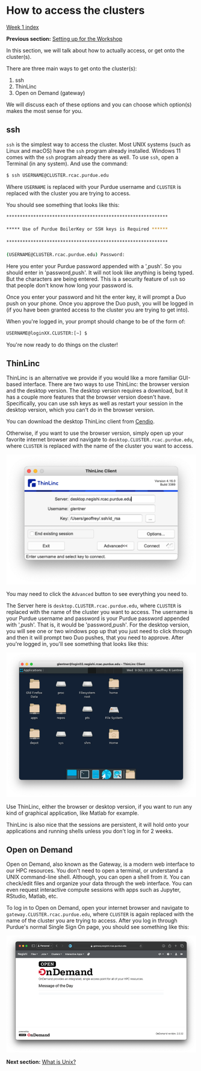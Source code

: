 # How to access the clusters
[Week 1 index](week1.md)

**Previous section:** [Setting up for the Workshop](terminal.md)

In this section, we will talk about how to actually access, or get onto the cluster(s).

There are three main ways to get onto the cluster(s):
1. ssh
2. ThinLinc
3. Open on Demand (gateway)

We will discuss each of these options and you can choose which option(s) makes the most sense for you.

## ssh
`ssh` is the simplest way to access the cluster. Most UNIX systems (such as Linux and macOS) have the `ssh` program already installed. Windows 11 comes with the `ssh` program already there as well. To use `ssh`, open a Terminal (in any system). And use the command:
```bash
$ ssh USERNAME@CLUSTER.rcac.purdue.edu
```
Where `USERNAME` is replaced with your Purdue username and `CLUSTER` is replaced with the cluster you are trying to access.

You should see something that looks like this:
```bash
************************************************************

***** Use of Purdue BoilerKey or SSH keys is Required ******

************************************************************

(USERNAME@CLUSTER.rcac.purdue.edu) Password:
```
Here you enter your Purdue password appended with a ',push'. So you should enter in 'password,push'. It will not look like anything is being typed. But the characters are being entered. This is a security feature of `ssh` so that people don't know how long your password is.

Once you enter your password and hit the enter key, it will prompt a Duo push on your phone. Once you approve the Duo push, you will be logged in (if you have been granted access to the cluster you are trying to get into).

When you're logged in, your prompt should change to be of the form of:
```bash
USERNAME@loginXX.CLUSTER:[~] $
```
You're now ready to do things on the cluster!

## ThinLinc
ThinLinc is an alternative we provide if you would like a more familiar GUI-based interface. There are two ways to use ThinLinc: the browser version and the desktop version. The desktop version requires a download, but it has a couple more features that the browser version doesn't have. Specifically, you can use ssh keys as well as restart your session in the desktop version, which you can't do in the browser version.

You can download the desktop ThinLinc client from [Cendio](https://www.cendio.com/thinlinc/download/).

Otherwise, if you want to use the browser version, simply open up your favorite internet browser and navigate to `desktop.CLUSTER.rcac.purdue.edu`, where `CLUSTER` is replaced with the name of the cluster you want to access.

![Image showing the ThinLinc login portal](../_static/TL_login.png)

You may need to click the `Advanced` button to see everything you need to.

The Server here is `desktop.CLUSTER.rcac.purdue.edu`, where `CLUSTER` is replaced with the name of the cluster you want to access. The username is your Purdue username and password is your Purdue password appended with ',push'. That is, it would be 'password,push'. For the desktop version, you will see one or two windows pop up that you just need to click through and then it will prompt two Duo pushes, that you need to approve. After you're logged in, you'll see something that looks like this:

![Image showing what the desktop looks like when logged into a cluster via ThinLinc](../_static/TL_page.png)

Use ThinLinc, either the browser or desktop version, if you want to run any kind of graphical application, like Matlab for example.

ThinLinc is also nice that the sessions are persistent, it will hold onto your applications and running shells unless you don't log in for 2 weeks.

## Open on Demand
Open on Demand, also known as the Gateway, is a modern web interface to our HPC resources. You don't need to open a terminal, or understand a UNIX command-line shell. Although, you can open a shell from it. You can check/edit files and organize your data through the web interface. You can even request interactive compute sessions with apps such as Jupyter, RStudio, Matlab, etc.

To log in to Open on Demand, open your internet browser and navigate to `gateway.CLUSTER.rcac.purdue.edu`, where `CLUSTER` is again replaced with the name of the cluster you are trying to access. After you log in through Purdue's normal Single Sign On page, you should see something like this:

![Image showing what the Open on Demand (Gateway) entrance page, or dashboard, looks like](../_static/OoD_page.png)

**Next section:** [What is Unix?](unix.md)
